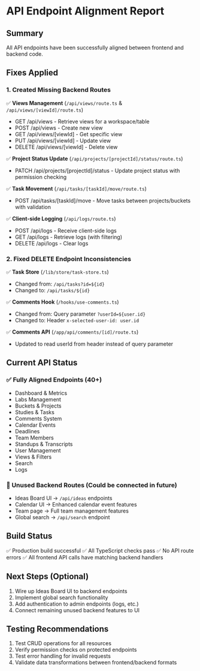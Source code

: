 # API Endpoint Alignment Report

## Summary
All API endpoints have been successfully aligned between frontend and backend code.

## Fixes Applied

### 1. Created Missing Backend Routes
✅ **Views Management** (`/api/views/route.ts` & `/api/views/[viewId]/route.ts`)
- GET /api/views - Retrieve views for a workspace/table
- POST /api/views - Create new view
- GET /api/views/[viewId] - Get specific view
- PUT /api/views/[viewId] - Update view
- DELETE /api/views/[viewId] - Delete view

✅ **Project Status Update** (`/api/projects/[projectId]/status/route.ts`)
- PATCH /api/projects/[projectId]/status - Update project status with permission checking

✅ **Task Movement** (`/api/tasks/[taskId]/move/route.ts`)
- POST /api/tasks/[taskId]/move - Move tasks between projects/buckets with validation

✅ **Client-side Logging** (`/api/logs/route.ts`)
- POST /api/logs - Receive client-side logs
- GET /api/logs - Retrieve logs (with filtering)
- DELETE /api/logs - Clear logs

### 2. Fixed DELETE Endpoint Inconsistencies
✅ **Task Store** (`/lib/store/task-store.ts`)
- Changed from: `/api/tasks?id=${id}`
- Changed to: `/api/tasks/${id}`

✅ **Comments Hook** (`/hooks/use-comments.ts`)
- Changed from: Query parameter `?userId=${user.id}`
- Changed to: Header `x-selected-user-id: user.id`

✅ **Comments API** (`/app/api/comments/[id]/route.ts`)
- Updated to read userId from header instead of query parameter

## Current API Status

### ✅ Fully Aligned Endpoints (40+)
- Dashboard & Metrics
- Labs Management
- Buckets & Projects
- Studies & Tasks
- Comments System
- Calendar Events
- Deadlines
- Team Members
- Standups & Transcripts
- User Management
- Views & Filters
- Search
- Logs

### 🔄 Unused Backend Routes (Could be connected in future)
- Ideas Board UI → `/api/ideas` endpoints
- Calendar UI → Enhanced calendar event features
- Team page → Full team management features
- Global search → `/api/search` endpoint

## Build Status
✅ Production build successful
✅ All TypeScript checks pass
✅ No API route errors
✅ All frontend API calls have matching backend handlers

## Next Steps (Optional)
1. Wire up Ideas Board UI to backend endpoints
2. Implement global search functionality
3. Add authentication to admin endpoints (logs, etc.)
4. Connect remaining unused backend features to UI

## Testing Recommendations
1. Test CRUD operations for all resources
2. Verify permission checks on protected endpoints
3. Test error handling for invalid requests
4. Validate data transformations between frontend/backend formats